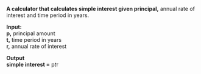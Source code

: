 
**A calculator that calculates simple interest given principal,** annual rate of interest and time period in years.<br />

**Input:** <br />
      **p,** principal amount <br />
      **t,** time period in years <br />
      **r,** annual rate of interest <br />
     
**Output** <br />
      **simple interest =** p*t*r <br />
